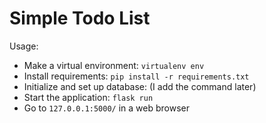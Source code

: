 # Simple Todo List

Usage:

- Make a virtual environment: `virtualenv env`
- Install requirements: `pip install -r requirements.txt`
- Initialize and set up database: (I add the command later)
- Start the application: `flask run`
- Go to `127.0.0.1:5000/` in a web browser
